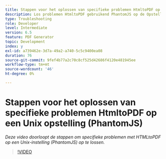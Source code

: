 ```yaml
---
title: Stappen voor het oplossen van specifieke problemen HtmltoPDF op een Unix opstelling (PhantomJS)
description: Los problemen HtmltoPDF gebruikend PhantomJS op de Opstelling van UNIX op.
type: Troubleshooting
role: Developer
level: Intermediate
version: 6.5
feature: PDF Generator
topic: Development
index: y
exl-id: a739462e-3d7a-49a2-a740-5c5c9400ea08
duration: 76
source-git-commit: 9fef4b77a2c70c8cf525d42686f4120e481945ee
workflow-type: tm+mt
source-wordcount: '46'
ht-degree: 0%

---
```


# Stappen voor het oplossen van specifieke problemen HtmltoPDF op een Unix opstelling (PhantomJS)

*Deze video doorloopt de stappen om specifieke problemen met HTMLtoPDF op een Unix-instelling (PhantomJS) op te lossen.*

>[!VIDEO](https://video.tv.adobe.com/v/335546?quality=12&learn=on)
